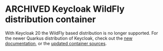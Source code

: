 # ARCHIVED Keycloak WildFly distribution container

With Keycloak 20 the WildFly based distribution is no longer supported. For the newer Quarkus distribution of Keycloak,
check out the [new documentation](https://www.keycloak.org/server/containers), or the
[updated container sources](https://github.com/keycloak/keycloak/tree/main/quarkus/container).

